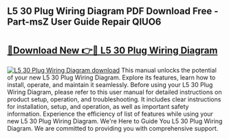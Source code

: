 ## L5 30 Plug Wiring Diagram PDF Download Free - Part-msZ User Guide Repair QIUO6

# <h2><a href="http://dflq1g9.blite.top/?on=L5+30+Plug+Wiring+Diagram">🔗Download New 👉🔴 L5 30 Plug Wiring Diagram</a></h2>

[![L5 30 Plug Wiring Diagram download](https://i.imgur.com/lujVjoI.png)](http://dflq1g9.blite.top/?on=L5+30+Plug+Wiring+Diagram)
This manual unlocks the potential of your new L5 30 Plug Wiring Diagram. Explore its features, learn how to install, operate, and maintain it seamlessly. Before using your L5 30 Plug Wiring Diagram, please refer to this user manual for detailed instructions on product setup, operation, and troubleshooting. It includes clear instructions for installation, setup, and operation, as well as important safety information. Experience the efficiency of list of features while using your new L5 30 Plug Wiring Diagram. We're Here to Guide You L5 30 Plug Wiring Diagram. We are committed to providing you with comprehensive support.
